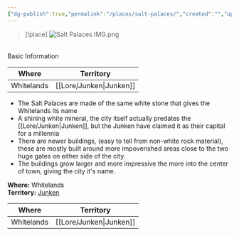 ```yaml
---
{"dg-publish":true,"permalink":"/places/salt-palaces/","created":"","updated":""}
---
```



> [!place]
> ![Salt Palaces IMG.png](/img/user/z_Assets/Salt%20Palaces%20IMG.png)

###### 
Basic Information 

| **Where** | **Territory** |
| --------- | ---------- |
| Whitelands | [[Lore/Junken\|Junken]] |

- The Salt Palaces are made of the same white stone that gives the Whitelands its name
- A shining white mineral, the city itself actually predates the [[Lore/Junken\|Junken]], but the Junken have claimed it as their capital for a millennia
- There are newer buildings, (easy to tell from non-white rock material), these are mostly built around more impoverished areas close to the two huge gates on either side of the city. 
- The buildings grow larger and more impressive the more into the center of town, giving the city it's name.

**Where:** Whitelands  
**Territory:** [Junken](app://obsidian.md/Junken)

| **Where** | **Territory** |
| --------- | ---------- |
| Whitelands          |   [[Lore/Junken\|Junken]]         |